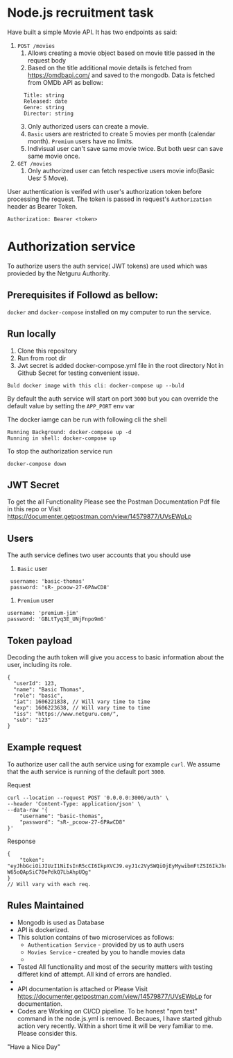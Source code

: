 # Node.js recruitment task

Have built a simple Movie API. It has two endpoints as said:

1. `POST /movies`
   1. Allows creating a movie object based on movie title passed in the request body
   2. Based on the title additional movie details is fetched from
      https://omdbapi.com/ and saved to the mongodb. Data is fetched from OMDb API as 
      bellow:
   ```
     Title: string
     Released: date
     Genre: string
     Director: string
   ```
   3. Only authorized users can create a movie.
   4. `Basic` users are restricted to create 5 movies per month (calendar
      month). `Premium` users have no limits.
   5. Indivisual user can't save same movie twice. But both uesr can save same movie once. 
1. `GET /movies`
   1. Only authorized user can fetch respective users movie info(Basic Uesr 5 Move).

User authentication is verifed with user's authorization token before processing the
request. The token is passed in request's `Authorization` header as Bearer Token.

```
Authorization: Bearer <token>
```

# Authorization service

To authorize users the auth service( JWT tokens) are used which was provieded by the Netguru Authority.


## Prerequisites if Followd as bellow:

 `docker` and `docker-compose` installed on my computer to run the service.

## Run locally

1. Clone this repository
2. Run from root dir
3. Jwt secret is added docker-compose.yml file in the root directory Not in Github Secret for testing convenient issue.

```
Buld docker image with this cli: docker-compose up --buld
```

By default the auth service will start on port `3000` but you can override
the default value by setting the `APP_PORT` env var

The docker iamge can be run with following cli the shell
```
Running Background: docker-compose up -d 
Running in shell: docker-compose up 
```

To stop the authorization service run

```
docker-compose down
```

## JWT Secret

To get the all Functionality Please see the Postman Documentation Pdf file in this repo or Visit https://documenter.getpostman.com/view/14579877/UVsEWpLp


## Users

The auth service defines two user accounts that you should use

1. `Basic` user

```
 username: 'basic-thomas'
 password: 'sR-_pcoow-27-6PAwCD8'
```

1. `Premium` user

```
username: 'premium-jim'
password: 'GBLtTyq3E_UNjFnpo9m6'
```

## Token payload

Decoding the auth token will give you access to basic information about the
user, including its role.

```
{
  "userId": 123,
  "name": "Basic Thomas",
  "role": "basic",
  "iat": 1606221838, // Will vary time to time
  "exp": 1606223638, // Will vary time to time
  "iss": "https://www.netguru.com/",
  "sub": "123"
}
```

## Example request

To authorize user call the auth service using for example `curl`. We assume
that the auth service is running of the default port `3000`.

Request

```
curl --location --request POST '0.0.0.0:3000/auth' \
--header 'Content-Type: application/json' \
--data-raw '{
    "username": "basic-thomas",
    "password": "sR-_pcoow-27-6PAwCD8"
}'
```

Response

```
{
    "token": "eyJhbGciOiJIUzI1NiIsInR5cCI6IkpXVCJ9.eyJ1c2VySWQiOjEyMywibmFtZSI6IkJhc2ljIFRob2GUiOiJiYXNpYyIsImlhdCI6MTYwNjIyMTgzOCwiZXhwIjoxNjA2MjIzNjM4LCJpc3MiOiJodHRwczovL3d3dy5uZXRndXJ1LmNvbS8iLCJzdWIiOiIxMjMifQ.KjZ3zZM1lZa1SB8U-W65oQApSiC70ePdkQ7LbAhpUQg"
}  
// Will vary with each req.
```

## Rules Maintained 

- Mongodb is used as Database 
- API is dockerized. 
- This solution contains of two microservices as follows:
  - `Authentication Service` - provided by us to auth users
  - `Movies Service` - created by you to handle movies data
  - 
- Tested All functionality and most of the security matters with testing differet kind of attempt. All kind of errors are handled.
- 
- API documentation is attached or Please Visit https://documenter.getpostman.com/view/14579877/UVsEWpLp for documentation.
- Codes are Working on CI/CD pipeline. To be honest "npm test" command in the node.js.yml is removed. Becaues, I have 
  started github action very recently. Within a short time it will be very familiar to me. Please consider this.


"Have a Nice Day"
